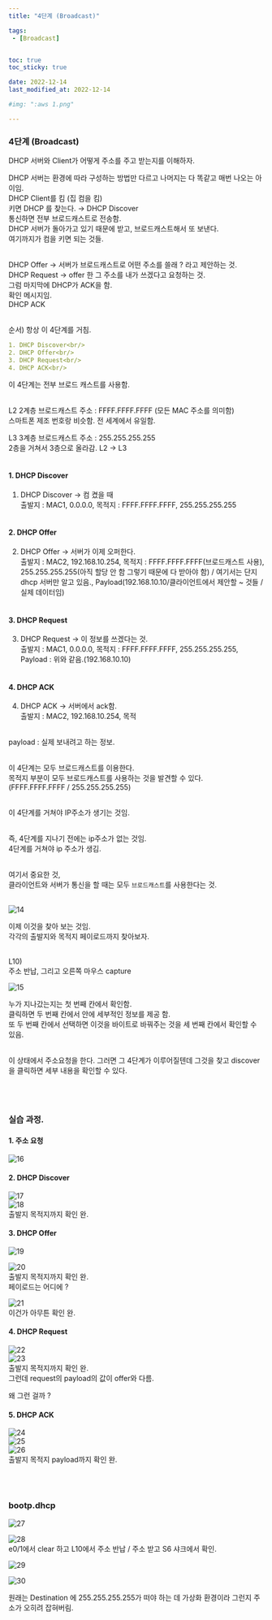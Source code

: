 ```yaml
---
title: "4단계 (Broadcast)"

tags:
 - [Broadcast]


toc: true
toc_sticky: true

date: 2022-12-14
last_modified_at: 2022-12-14

#img: ":aws 1.png"

---
```


<!-- outline-start -->

### 4단계 (Broadcast) <br/>



DHCP 서버와 Client가 어떻게 주소를 주고 받는지를 이해하자. <br/>

DHCP 서버는 환경에 따라 구성하는 방법만 다르고 나머지는 다 똑같고 매번 나오는 아이임.<br/>
DHCP Client를 킴 (집 컴을 킴) <br/>
키면 DHCP 를 찾는다. → DHCP Discover<br/>
통신하면 전부 브로드캐스트로 전송함.<br/>
DHCP 서버가 돌아가고 있기 때문에 받고, 브로드캐스트해서 또 보낸다.<br/>
여기까지가 컴을 키면 되는 것들.<br/><br/>

DHCP Offer → 서버가 브로드캐스트로 어떤 주소를 쓸래 ? 라고 제안하는 것.<br/>
DHCP Request → offer 한 그 주소를 내가 쓰겠다고 요청하는 것.<br/>
그럼 마지막에 DHCP가 ACK을 함.<br/>
확인 메시지임.<br/>
DHCP ACK<br/><br/>


순서) 항상 이 4단계를 거침.<br/>

```yaml
1. DHCP Discover<br/>
2. DHCP Offer<br/>
3. DHCP Request<br/>
4. DHCP ACK<br/>
```

이 4단계는 전부 브로드 캐스트를 사용함.<br/><br/>


L2 2계층 브로드캐스트 주소 : FFFF.FFFF.FFFF (모든 MAC 주소를 의미함)<br/>
스마트폰 제조 번호랑 비슷함. 전 세계에서 유일함.<br/>

L3 3계층 브로드캐스트 주소 : 255.255.255.255<br/>
2층을 거쳐서 3층으로 올라감. L2 → L3<br/><br/>


#### 1. DHCP Discover <br/>
1. DHCP Discover → 컴 켰을 때<br/>
출발지 : MAC1, 0.0.0.0, 목적지 : FFFF.FFFF.FFFF, 255.255.255.255<br/><br/>

#### 2. DHCP Offer <br/>
2. DHCP Offer → 서버가 이제 오퍼한다.<br/>
출발지 : MAC2, 192.168.10.254, 목적지 : FFFF.FFFF.FFFF(브로드캐스트 사용), 255.255.255.255(아직 할당 안 함 그렇기 때문에 다 받아야 함) / 여기서는 단지 dhcp 서버만 알고 있음., Payload(192.168.10.10/클라이언트에서 제안할 ~ 것들 / 실제 데이터임)<br/><br/>

#### 3. DHCP Request <br/>
3. DHCP Request → 이 정보를 쓰겠다는 것.<br/>
출발지 : MAC1, 0.0.0.0, 목적지 : FFFF.FFFF.FFFF, 255.255.255.255, Payload : 위와 같음.(192.168.10.10)<br/><br/>

#### 4. DHCP ACK <br/>
4. DHCP ACK → 서버에서 ack함.<br/>
출발지 : MAC2, 192.168.10.254, 목적<br/><br/>

payload : 실제 보내려고 하는 정보.<br/><br/>

이 4단계는 모두 브로드캐스트를 이용한다.<br/>
목적지 부분이 모두 브로드캐스트를 사용하는 것을 발견할 수 있다.<br/>
(FFFF.FFFF.FFFF / 255.255.255.255)<br/><br/>

이 4단계를 거쳐야 IP주소가 생기는 것임.<br/><br/>

즉, 4단계를 지나기 전에는 ip주소가 없는 것임.<br/>
4단계를 거쳐야 ip 주소가 생김.<br/><br/>

여기서 중요한 것,<br/>
클라이언트와 서버가 통신을 할 때는 모두 `브로드캐스트`를 사용한다는 것.<br/><br/>


![14](https://user-images.githubusercontent.com/117553252/213336593-c89c9690-50ca-483f-9164-97f26bfadc43.png)
<br/>

이제 이것을 찾아 보는 것임.<br/>
각각의 출발지와 목적지 페이로드까지 찾아보자.<br/><br/>


L10)<br/>
주소 반납, 그리고 오른쪽 마우스 capture<br/>

![15](https://user-images.githubusercontent.com/117553252/213336594-2fbeea12-5b5f-415d-9a79-c9b8c815b940.png)
<br/>

누가 지나갔는지는 첫 번째 칸에서 확인함.<br/>
클릭하면 두 번째 칸에서 안에 세부적인 정보를 제공 함.<br/>
또 두 번째 칸에서 선택하면 이것을 바이트로 바꿔주는 것을 세 번째 칸에서 확인할 수 있음.<br/><br/>


이 상태에서 주소요청을 한다. 그러면 그 4단계가 이루어질텐데 그것을 찾고 discover을 클릭하면 세부 내용을 확인할 수 있다.<br/><br/><br/><br/>



### 실습 과정.<br/>

#### 1. 주소 요청<br/>

![16](https://user-images.githubusercontent.com/117553252/213336596-b9fe6028-868e-4987-86be-99484ec26f0b.png)
<br/>

#### 2. DHCP Discover <br/>

![17](https://user-images.githubusercontent.com/117553252/213336599-1c27b6ae-f936-478b-ad78-dea3775416c8.png)
<br/>
![18](https://user-images.githubusercontent.com/117553252/213336603-a434ba4d-c3d0-406c-a10d-e67a8c71850e.png)
<br/> 출발지 목적지까지 확인 완.<br/>

#### 3. DHCP Offer <br/>

![19](https://user-images.githubusercontent.com/117553252/213336605-49f9c436-bfbd-4363-a4d7-30fd6e50cc58.png)
<br/>

![20](https://user-images.githubusercontent.com/117553252/213336608-e7ae77bd-f27d-4f3d-93cd-56844be84135.png)
<br/> 출발지 목적지까지 확인 완.<br/>
페이로드는 어디에 ? <br/>

![21](https://user-images.githubusercontent.com/117553252/213336610-3786185c-4d3b-498b-8895-695f369e25ea.png)
<br/>
이건가 아무튼 확인 완.<br/>

#### 4. DHCP Request <br/>

![22](https://user-images.githubusercontent.com/117553252/213336612-2b5725ea-2013-481d-b1bb-261b55485e62.png)
<br/>
![23](https://user-images.githubusercontent.com/117553252/213336615-10b71516-df7c-41f5-be6a-011ae6d207d5.png)
<br/>
출발지 목적지까지 확인 완.<br/>
그런데 request의 payload의 값이 offer와 다름.<br/>

왜 그런 걸까 ?
<br/>

#### 5. DHCP ACK <br/>

![24](https://user-images.githubusercontent.com/117553252/213336618-e40d4a9f-7d07-4fe2-8086-3ccd119510b6.png)
<br/>
![25](https://user-images.githubusercontent.com/117553252/213336619-e3413c65-5e81-4304-920c-1ecb7a7863e4.png)
<br/>
![26](https://user-images.githubusercontent.com/117553252/213336620-7dd47be9-6345-4f77-a9b5-5678a541f019.png)
<br/>
출발지 목적지 payload까지 확인 완.<br/>

<br/><br/>

### bootp.dhcp <br/>

![27](https://user-images.githubusercontent.com/117553252/213336622-be0d1484-1360-4b1d-b200-96f89e7d1e48.png)
<br/>

![28](https://user-images.githubusercontent.com/117553252/213336623-2dea4c23-4f1d-4f7d-b0eb-83d69fa9ccde.png)
<br/>
e0/1에서 clear 하고 L10에서 주소 반납 / 주소 받고 S6 샤크에서 확인. <br/>

![29](https://user-images.githubusercontent.com/117553252/213336625-104d1c51-6e1d-497e-ad70-5bb31d41cbe7.png)
<br/>

![30](https://user-images.githubusercontent.com/117553252/213336627-18f7ea12-bca4-463b-b5ff-e2db3714687f.png)

원래는 Destination 에 255.255.255.255가 떠야 하는 데 가상화 환경이라 그런지 주소가 오히려 잡혀버림.<br/><br/><br/>




